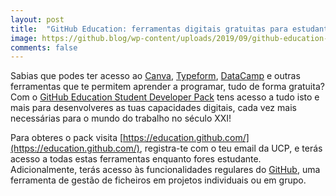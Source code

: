 ```yaml
---
layout: post
title:  "GitHub Education: ferramentas digitais gratuitas para estudantes"
image: https://github.blog/wp-content/uploads/2019/09/github-education-everything.png?fit=1174%2C615
comments: false
---
```

Sabias que podes ter acesso ao [Canva](https://www.canva.com/), [Typeform](https://www.typeform.com/), [DataCamp](https://www.datacamp.com) e outras ferramentas que te permitem aprender a programar, tudo de forma gratuita? Com o [GitHub Education Student Developer Pack](https://education.github.com/) tens acesso a tudo isto e mais para desenvolveres as tuas capacidades digitais, cada vez mais necessárias para o mundo do trabalho no século XXI!

Para obteres o pack visita [https://education.github.com/](https://education.github.com/), registra-te com o teu email da UCP, e terás acesso a todas estas ferramentas enquanto fores estudante. Adicionalmente, terás acesso às funcionalidades regulares do [GitHub](https://github.com/), uma ferramenta de gestão de ficheiros em projetos individuais ou em grupo.

